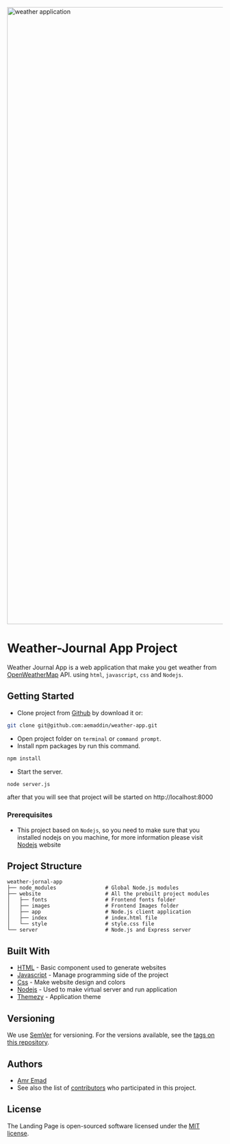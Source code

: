 <img width="1437" alt="weather application" src="https://user-images.githubusercontent.com/11630742/114051846-c18d3680-988d-11eb-962c-9ffa778d9ea7.png">

# Weather-Journal App Project

Weather Journal App is a web application that make you get weather from [OpenWeatherMap](https://openweathermap.org)
API. using `html`, `javascript`, `css` and `Nodejs`.

## Getting Started

- Clone project from [Github](https://github.com/aemaddin/weather-app) by download it or:

```bash
git clone git@github.com:aemaddin/weather-app.git
  ```

- Open project folder on `terminal` or `command prompt`.
- Install npm packages by run this command.

```bash
npm install
```

- Start the server.

```bash
node server.js
```

after that you will see that project will be started on http://localhost:8000

### Prerequisites

- This project based on `Nodejs`, so you need to make sure that you installed nodejs on you machine, for more
  information please visit [Nodejs](https://nodejs.org/en/) website

## Project Structure

```
weather-jornal-app
├── node_modules                # Global Node.js modules
├── website                     # All the prebuilt project modules
│   ├── fonts                   # Frontend fonts folder
│   ├── images                  # Frontend Images folder
│   ├── app                     # Node.js client application
│   ├── index                   # index.html file
│   └── style                   # style.css file
└── server                      # Node.js and Express server
```

## Built With

* [HTML](https://html.com/) - Basic component used to generate websites
* [Javascript](https://www.javascript.com/) - Manage programming side of the project
* [Css](https://www.w3.org/Style/CSS/Overview.en.html) - Make website design and colors
* [Nodejs](https://nodejs.org/en/) - Used to make virtual server and run application
* [Themezy](https://www.themezy.com/demos/128-steel-weather-free-responsive-website-template) - Application theme

## Versioning

We use [SemVer](http://semver.org/) for versioning. For the versions available, see
the [tags on this repository](https://github.com/aemaddin/js-landingpage/tags).

## Authors

- [Amr Emad](https://github.com/aemaddin)
- See also the list of [contributors](https://github.com/aemaddin/weather-app/contributors) who participated in this
  project.

## License

The Landing Page is open-sourced software licensed under the [MIT license](https://opensource.org/licenses/MIT).
